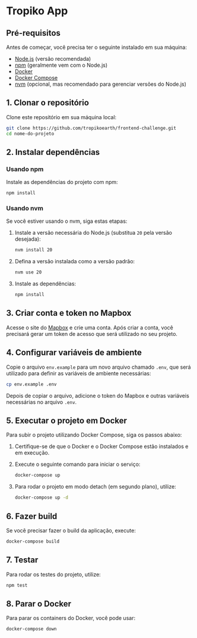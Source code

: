 # Tropiko App

## Pré-requisitos

Antes de começar, você precisa ter o seguinte instalado em sua máquina:

- [Node.js](https://nodejs.org/) (versão recomendada)
- [npm](https://www.npmjs.com/) (geralmente vem com o Node.js)
- [Docker](https://www.docker.com/)
- [Docker Compose](https://docs.docker.com/compose/)
- [nvm](https://github.com/nvm-sh/nvm) (opcional, mas recomendado para gerenciar versões do Node.js)

## 1. Clonar o repositório

Clone este repositório em sua máquina local:

```bash
git clone https://github.com/tropikoearth/frontend-challenge.git
cd nome-do-projeto
```

## 2. Instalar dependências

### Usando npm

Instale as dependências do projeto com npm:

```bash
npm install
```

### Usando nvm

Se você estiver usando o nvm, siga estas etapas:

1. Instale a versão necessária do Node.js (substitua `20` pela versão desejada):

   ```bash
   nvm install 20
   ```

2. Defina a versão instalada como a versão padrão:

   ```bash
   nvm use 20
   ```

3. Instale as dependências:

   ```bash
   npm install
   ```

## 3. Criar conta e token no Mapbox

Acesse o site do [Mapbox](https://www.mapbox.com/) e crie uma conta. Após criar a conta, você precisará gerar um token de acesso que será utilizado no seu projeto.

## 4. Configurar variáveis de ambiente

Copie o arquivo `env.example` para um novo arquivo chamado `.env`, que será utilizado para definir as variáveis de ambiente necessárias:

```bash
cp env.example .env
```

Depois de copiar o arquivo, adicione o token do Mapbox e outras variáveis necessárias no arquivo `.env`.

## 5. Executar o projeto em Docker

Para subir o projeto utilizando Docker Compose, siga os passos abaixo:

1. Certifique-se de que o Docker e o Docker Compose estão instalados e em execução.
2. Execute o seguinte comando para iniciar o serviço:

   ```bash
   docker-compose up
   ```

3. Para rodar o projeto em modo detach (em segundo plano), utilize:

   ```bash
   docker-compose up -d
   ```

## 6. Fazer build

Se você precisar fazer o build da aplicação, execute:

```bash
docker-compose build
```

## 7. Testar

Para rodar os testes do projeto, utilize:

```bash
npm test
```

## 8. Parar o Docker

Para parar os containers do Docker, você pode usar:

```bash
docker-compose down
```
